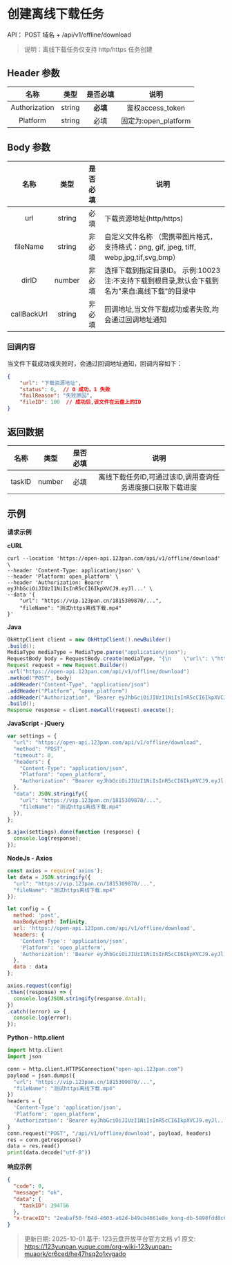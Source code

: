 # 创建离线下载任务

API： POST 域名 + /api/v1/offline/download

> 说明：离线下载任务仅支持 http/https 任务创建

## Header 参数
| **名称** | **类型** | **是否必填** | **说明** |
| :---: | :---: | :---: | :---: |
| Authorization | string | **必填** | 鉴权access_token |
| Platform | string | 必填 | 固定为:open_platform |


## Body 参数
| **名称** | **类型** | **是否必填** | **说明** |
| :---: | :---: | :---: | --- |
| url | string | 必填 | 下载资源地址(http/https) |
| fileName | string | 非必填 | 自定义文件名称 （需携带图片格式，支持格式：png, gif, jpeg, tiff, webp,jpg,tif,svg,bmp）   |
| dirID | number | 非必填 | 选择下载到指定目录ID。 示例:10023<br/>注:不支持下载到根目录,默认会下载到名为"来自:离线下载"的目录中 |
| callBackUrl | string | 非必填 | 回调地址,当文件下载成功或者失败,均会通过回调地址通知 |

### 回调内容

当文件下载成功或失败时，会通过回调地址通知，回调内容如下：

```json
{
    "url": "下载资源地址",
    "status": 0,  // 0 成功，1 失败
    "failReason": "失败原因",
    "fileID": 100  // 成功后,该文件在云盘上的ID
}
```

## 返回数据
| **名称** | **类型** | **是否必填** | **说明** |
| :---: | :---: | :---: | :---: |
| taskID | number | 必填 | 离线下载任务ID,可通过该ID,调用查询任务进度接口获取下载进度 |


## 示例
**请求示例**

**cURL**
```shell
curl --location 'https://open-api.123pan.com/api/v1/offline/download' \
--header 'Content-Type: application/json' \
--header 'Platform: open_platform' \
--header 'Authorization: Bearer eyJhbGciOiJIUzI1NiIsInR5cCI6IkpXVCJ9.eyJl...' \
--data '{
    "url": "https://vip.123pan.cn/1815309870/...",
    "fileName": "测试https离线下载.mp4"
}'
```

**Java**
```java
OkHttpClient client = new OkHttpClient().newBuilder()
.build();
MediaType mediaType = MediaType.parse("application/json");
RequestBody body = RequestBody.create(mediaType, "{\n    \"url\": \"https://vip.123pan.cn/1815309870/...\",\n    \"fileName\": \"测试https离线下载.mp4\"\n}");
Request request = new Request.Builder()
.url("https://open-api.123pan.com/api/v1/offline/download")
.method("POST", body)
.addHeader("Content-Type", "application/json")
.addHeader("Platform", "open_platform")
.addHeader("Authorization", "Bearer eyJhbGciOiJIUzI1NiIsInR5cCI6IkpXVCJ9.eyJl...")
.build();
Response response = client.newCall(request).execute();
```

**JavaScript - jQuery**
```javascript
var settings = {
  "url": "https://open-api.123pan.com/api/v1/offline/download",
  "method": "POST",
  "timeout": 0,
  "headers": {
    "Content-Type": "application/json",
    "Platform": "open_platform",
    "Authorization": "Bearer eyJhbGciOiJIUzI1NiIsInR5cCI6IkpXVCJ9.eyJl..."
  },
  "data": JSON.stringify({
    "url": "https://vip.123pan.cn/1815309870/...",
    "fileName": "测试https离线下载.mp4"
  }),
};

$.ajax(settings).done(function (response) {
  console.log(response);
});
```

**NodeJs - Axios**
```javascript
const axios = require('axios');
let data = JSON.stringify({
  "url": "https://vip.123pan.cn/1815309870/...",
  "fileName": "测试https离线下载.mp4"
});

let config = {
  method: 'post',
  maxBodyLength: Infinity,
  url: 'https://open-api.123pan.com/api/v1/offline/download',
  headers: {
    'Content-Type': 'application/json',
    'Platform': 'open_platform',
    'Authorization': 'Bearer eyJhbGciOiJIUzI1NiIsInR5cCI6IkpXVCJ9.eyJl...'
  },
  data : data
};

axios.request(config)
.then((response) => {
  console.log(JSON.stringify(response.data));
})
.catch((error) => {
  console.log(error);
});
```

**Python - http.client**
```python
import http.client
import json

conn = http.client.HTTPSConnection("open-api.123pan.com")
payload = json.dumps({
  "url": "https://vip.123pan.cn/1815309870/...",
  "fileName": "测试https离线下载.mp4"
})
headers = {
  'Content-Type': 'application/json',
  'Platform': 'open_platform',
  'Authorization': 'Bearer eyJhbGciOiJIUzI1NiIsInR5cCI6IkpXVCJ9.eyJl...'
}
conn.request("POST", "/api/v1/offline/download", payload, headers)
res = conn.getresponse()
data = res.read()
print(data.decode("utf-8"))
```

**响应示例**

```json
{
  "code": 0,
  "message": "ok",
  "data": {
    "taskID": 394756
  },
  "x-traceID": "2eabaf50-f64d-4603-a62d-b49cb4661e8e_kong-db-5898fdd8c6-t5pvc"
}
```

> 更新日期: 2025-10-01
> 基于: 123云盘开放平台官方文档 v1
> 原文: https://123yunpan.yuque.com/org-wiki-123yunpan-muaork/cr6ced/he47hsq2o1xvgado
